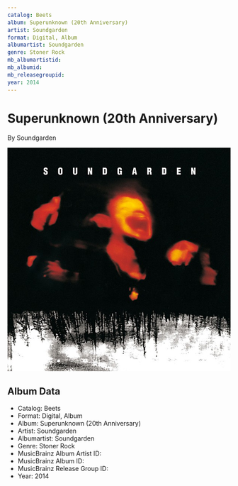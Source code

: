 ```yaml
---
catalog: Beets
album: Superunknown (20th Anniversary)
artist: Soundgarden
format: Digital, Album
albumartist: Soundgarden
genre: Stoner Rock
mb_albumartistid: 
mb_albumid: 
mb_releasegroupid: 
year: 2014
---
```


# Superunknown (20th Anniversary)

By Soundgarden

![](../../assets/beetscovers/Soundgarden-Superunknown_20th_Anniversary.jpg)

## Album Data

- Catalog: Beets
- Format: Digital, Album
- Album: Superunknown (20th Anniversary)
- Artist: Soundgarden
- Albumartist: Soundgarden
- Genre: Stoner Rock
- MusicBrainz Album Artist ID: 
- MusicBrainz Album ID: 
- MusicBrainz Release Group ID: 
- Year: 2014

